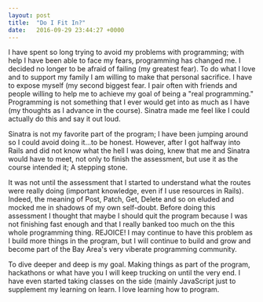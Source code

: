 ```yaml
---
layout: post
title:  "Do I Fit In?"
date:   2016-09-29 23:44:27 +0000
---
```


I have spent so long trying to avoid my problems with programming; with help I have been able to face my fears, programming has changed me. I decided no longer to be afraid of failing (my greatest fear). To do what I love and to support my family I am willing to make that personal sacrifice. I have to expose myself (my second biggest fear. I pair often with friends and people willing to help me to achieve my goal of being a "real programming." Programming is not something that I ever would get into as much as I have (my thoughts as I advance in the course). Sinatra made me feel like I could actually do this and say it out loud.

Sinatra is not my favorite part of the program; I have been jumping around so I could avoid doing it...to be honest. However, after I got halfway into Rails and did not know what the hell I was doing, knew that me and Sinatra would have to meet, not only to finish the assessment, but use it as the course intended it; A stepping stone.

It was not until the assessment that I started to understand what the routes were really doing (important knowledge, even if I use resources in Rails). Indeed, the meaning of Post, Patch, Get, Delete and so on eluded and mocked me in shadows of my own self-doubt. Before doing this assessment I thought that maybe I should quit the program because I was not finishing fast enough and that I really banked too much on the this whole programming thing. REJOICE! I may continue to have this problem as I build more things in the program, but I will continue to build and grow and become part of the Bay Area's very viberate programming community. 

To dive deeper and deep is my goal. Making things as part of the program, hackathons or what have you I will keep trucking on until the very end. I have even started taking classes on the side (mainly JavaScript just to supplement my learning on learn. I love learning how to program.





